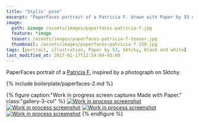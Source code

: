 ```yaml
---
title: "Stylin' pose"
excerpt: "PaperFaces portrait of a Patricia F. drawn with Paper by 53 on an iPad."
image: 
  path: &image /assets/images/paperfaces-patricia-f.jpg 
  feature: *image
  teaser: /assets/images/paperfaces-patricia-f-teaser.jpg
  thumbnail: /assets/images/paperfaces-patricia-f-150.jpg
tags: [portrait, illustration, Paper by 53, Sktchy, black and white]
last_modified_at: 2017-01-17T12:54:04-05:00
---
```


PaperFaces portrait of a [Patricia F.](http://sktchy.com/hLo0C ) inspired by a photograph on Sktchy.

{% include boilerplate/paperfaces-2.md %}

{% figure caption:"Work in progress screen captures Made with Paper." class:"gallery-3-col" %}
[![Work in process screenshot](/assets/images/paperfaces-patricia-f-process-1-600.jpg)](/assets/images/paperfaces-patricia-f-process-1-lg.jpg) [![Work in process screenshot](/assets/images/paperfaces-patricia-f-process-2-600.jpg)](/assets/images/paperfaces-patricia-f-process-2-lg.jpg) [![Work in process screenshot](/assets/images/paperfaces-patricia-f-process-3-600.jpg)](/assets/images/paperfaces-patricia-f-process-3-lg.jpg) [![Work in process screenshot](/assets/images/paperfaces-patricia-f-process-4-600.jpg)](/assets/images/paperfaces-patricia-f-process-4-lg.jpg)
{% endfigure %}
